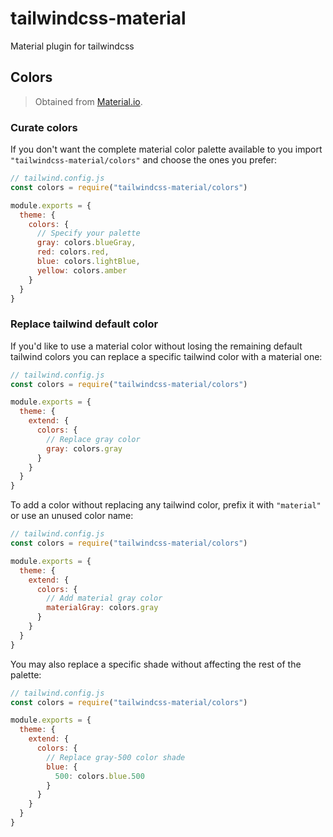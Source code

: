 # tailwindcss-material
Material plugin for tailwindcss

## Colors

> Obtained from [Material.io](https://material.io/design/color/the-color-system.html#tools-for-picking-colors).

### Curate colors

If you don't want the complete material color palette available to you import `"tailwindcss-material/colors"` and choose the ones you prefer:

```javascript
// tailwind.config.js
const colors = require("tailwindcss-material/colors")

module.exports = {
  theme: {
    colors: {
      // Specify your palette
      gray: colors.blueGray,
      red: colors.red,
      blue: colors.lightBlue,
      yellow: colors.amber
    }
  }
}
```

### Replace tailwind default color

If you'd like to use a material color without losing the remaining default tailwind colors you can replace a specific tailwind color with a material one:

```javascript
// tailwind.config.js
const colors = require("tailwindcss-material/colors")

module.exports = {
  theme: {
    extend: {
      colors: {
        // Replace gray color
        gray: colors.gray
      }
    }
  }
}
```

To add a color without replacing any tailwind color, prefix it with `"material"` or use an unused color name:

```javascript
// tailwind.config.js
const colors = require("tailwindcss-material/colors")

module.exports = {
  theme: {
    extend: {
      colors: {
        // Add material gray color
        materialGray: colors.gray
      }
    }
  }
}
```

You may also replace a specific shade without affecting the rest of the palette:

```javascript
// tailwind.config.js
const colors = require("tailwindcss-material/colors")

module.exports = {
  theme: {
    extend: {
      colors: {
        // Replace gray-500 color shade
        blue: {
          500: colors.blue.500
        }
      }
    }
  }
}
```
